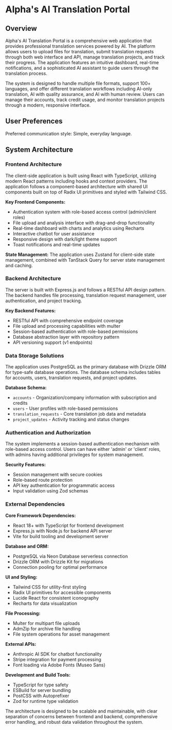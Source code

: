 # Alpha's AI Translation Portal

## Overview

Alpha's AI Translation Portal is a comprehensive web application that provides professional translation services powered by AI. The platform allows users to upload files for translation, submit translation requests through both web interface and API, manage translation projects, and track their progress. The application features an intuitive dashboard, real-time notifications, and a sophisticated AI assistant to guide users through the translation process.

The system is designed to handle multiple file formats, support 100+ languages, and offer different translation workflows including AI-only translation, AI with quality assurance, and AI with human review. Users can manage their accounts, track credit usage, and monitor translation projects through a modern, responsive interface.

## User Preferences

Preferred communication style: Simple, everyday language.

## System Architecture

### Frontend Architecture
The client-side application is built using React with TypeScript, utilizing modern React patterns including hooks and context providers. The application follows a component-based architecture with shared UI components built on top of Radix UI primitives and styled with Tailwind CSS.

**Key Frontend Components:**
- Authentication system with role-based access control (admin/client roles)
- File upload and analysis interface with drag-and-drop functionality
- Real-time dashboard with charts and analytics using Recharts
- Interactive chatbot for user assistance
- Responsive design with dark/light theme support
- Toast notifications and real-time updates

**State Management:** The application uses Zustand for client-side state management, combined with TanStack Query for server state management and caching.

### Backend Architecture
The server is built with Express.js and follows a RESTful API design pattern. The backend handles file processing, translation request management, user authentication, and project tracking.

**Key Backend Features:**
- RESTful API with comprehensive endpoint coverage
- File upload and processing capabilities with multer
- Session-based authentication with role-based permissions
- Database abstraction layer with repository pattern
- API versioning support (v1 endpoints)

### Data Storage Solutions
The application uses PostgreSQL as the primary database with Drizzle ORM for type-safe database operations. The database schema includes tables for accounts, users, translation requests, and project updates.

**Database Schema:**
- `accounts` - Organization/company information with subscription and credits
- `users` - User profiles with role-based permissions
- `translation_requests` - Core translation job data and metadata
- `project_updates` - Activity tracking and status changes

### Authentication and Authorization
The system implements a session-based authentication mechanism with role-based access control. Users can have either 'admin' or 'client' roles, with admins having additional privileges for system management.

**Security Features:**
- Session management with secure cookies
- Role-based route protection
- API key authentication for programmatic access
- Input validation using Zod schemas

### External Dependencies

**Core Framework Dependencies:**
- React 18+ with TypeScript for frontend development
- Express.js with Node.js for backend API server
- Vite for build tooling and development server

**Database and ORM:**
- PostgreSQL via Neon Database serverless connection
- Drizzle ORM with Drizzle Kit for migrations
- Connection pooling for optimal performance

**UI and Styling:**
- Tailwind CSS for utility-first styling
- Radix UI primitives for accessible components
- Lucide React for consistent iconography
- Recharts for data visualization

**File Processing:**
- Multer for multipart file uploads
- AdmZip for archive file handling
- File system operations for asset management

**External APIs:**
- Anthropic AI SDK for chatbot functionality
- Stripe integration for payment processing
- Font loading via Adobe Fonts (Museo Sans)

**Development and Build Tools:**
- TypeScript for type safety
- ESBuild for server bundling
- PostCSS with Autoprefixer
- Zod for runtime type validation

The architecture is designed to be scalable and maintainable, with clear separation of concerns between frontend and backend, comprehensive error handling, and robust data validation throughout the system.